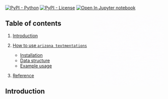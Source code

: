 [![PyPI - Python](https://img.shields.io/badge/py%203.7%20-blue.svg)]()
[![PyPI - License](https://img.shields.io/badge/license-MIT-green.svg)](https://github.com/phanxuanphucnd/Data-Augumentation/blob/main/LICENSE)
[![Open In Jupyter notebook](https://colab.research.google.com/assets/colab-badge.svg)]()

<img src="docs/imgs/textmentations.gif" width="45%" height="45%" align="right" />

## Table of contents

1. [Introduction](#introduction)
2. [How to use `arizona textmentations`](#how_to_use)
    - [Installation](#installation)
    - [Data structure](#data_structure)
    - [Example usage](#usage)

3. [Reference](#reference)


## <a name='introduction'></a> Introduction




